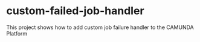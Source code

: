 # custom-failed-job-handler
This project shows how to add custom job failure handler to the CAMUNDA Platform

